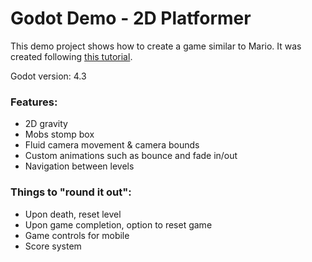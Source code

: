 # Godot Demo - 2D Platformer

This demo project shows how to create a game similar to Mario. It was created following [this tutorial](https://www.youtube.com/watch?v=Mc13Z2gboEk&ab_channel=GDQuest).

Godot version: 4.3

### Features:

-   2D gravity
-   Mobs stomp box
-   Fluid camera movement & camera bounds
-   Custom animations such as bounce and fade in/out
-   Navigation between levels

### Things to "round it out":

-   Upon death, reset level
-   Upon game completion, option to reset game
-   Game controls for mobile
-   Score system
